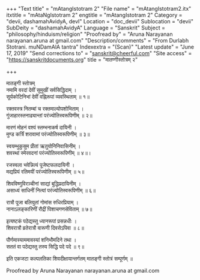 +++
"Text title" = "mAtangIstotram 2"
"File name" = "mAtangIstotram2.itx"
itxtitle = "mAtaNgIstotram 2"
engtitle = "mAtangIstotram 2"
Category = "devii, dashamahAvidyA, devI"
Location = "doc_devii"
Sublocation = "devii"
SubDeity = "dashamahAvidyA"
Language = "Sanskrit"
Subject = "philosophy/hinduism/religion"
"Proofread by" = "Aruna Narayanan narayanan.aruna at gmail.com"
"Description/comments" = "From Durlabh Stotrani. muNDamAlA tantra"
Indexextra = "(Scan)"
"Latest update" = "June 17, 2019"
"Send corrections to" = "sanskrit@cheerful.com"
"Site access" = "https://sanskritdocuments.org"
title = "मातण्गीस्तोत्रम् २"

+++
  
 मातङ्गी स्तोत्रम्   
नमामि वरदां देवीं सुमुखीं सर्वसिद्धिदाम् ।  
सूर्यकोटिनिभां देवीं वह्निरूपां व्यवस्थिताम् ॥ १॥  
  
रक्तवस्त्र नितम्बां च रक्तमाल्योपशोभिताम् ।  
गुंजाहारस्तनाढ्यान्तां परंज्योतिस्वरूपिणीम् ॥ २॥  
  
मारणं मोहनं वश्यं स्तम्भनाकर्ष दायिनी ।  
मुण्ड कर्त्रिं शरावामां परंज्योतिस्वरूपिणीम् ॥ ३॥  
  
स्वयम्भुकुसुम प्रीतां ऋतुयोनिनिवासिनीम् ।  
शवस्थां स्मेरवदनां परंज्योतिस्वरूपिणीम् ॥ ४॥।  
  
रजस्वला भवेन्नित्यं पूजेष्टफलदायिनी ।  
मद्यप्रियं रतिमयीं परंज्योतिस्वरूपिणीम् ॥ ५॥  
  
शिवविष्णुविरञ्चीनां साद्यां बुद्धिप्रदायिनीम् ।  
असाध्यं साधिनीं नित्यां परंज्योतिस्वरूपिणीम् ॥ ६॥  
  
रात्रौ पूजा बलियुतां गोमांस रुधिरप्रियाम् ।  
नानाऽलङ्कारिणीं रौद्रीं पिशाचगणसेविताम् ॥ ७॥  
  
इत्यष्टकं पठेद्यस्तु ध्यानरूपां प्रसन्नधीः ।  
शिवरात्रौ व्रतेरात्रौ वारूणी दिवसेऽपिवा ॥ ८॥  
  
पौर्णमास्याममावस्यां शनिभौमदिने तथा ।  
सततं वा पठेद्यस्तु तस्य सिद्धि पदे पदे ॥ ९॥  
  
इति एकजटा कल्पलतिका शिवदीक्षायान्तर्गतम् मातङ्गी स्तोत्रं सम्पूर्णम् ॥  
  
  
Proofread by Aruna Narayanan narayanan.aruna at gmail.com  
  
